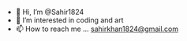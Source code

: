 - 👋 Hi, I’m @Sahir1824
- 👀 I’m interested in coding and art
- 📫 How to reach me ... sahirkhan1824@gmail.com

<!---
Sahir1824/Sahir1824 is a ✨ special ✨ repository because its `README.md` (this file) appears on your GitHub profile.
You can click the Preview link to take a look at your changes.
--->

